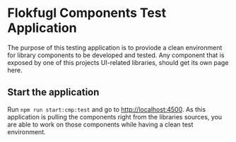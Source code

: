 # Flokfugl Components Test Application

The purpose of this testing application is to proviode a clean environment for library components to be developed and tested. Any component that is exposed by one of this projects UI-related libraries, should get its own page here.

## Start the application

Run `npm run start:cmp:test` and go to [http://localhost:4500](http://localhost:4500). As this application is pulling the components right from the libraries sources, you are able to work on those components while having a clean test environment.
